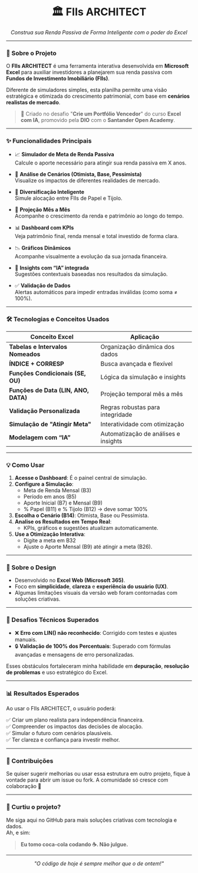 <h1 align="center">🏛️ FIIs ARCHITECT</h1>
<p align="center"><em>Construa sua Renda Passiva de Forma Inteligente com o poder do Excel</em></p>

---

### 🚀 Sobre o Projeto

O **FIIs ARCHITECT** é uma ferramenta interativa desenvolvida em **Microsoft Excel** para auxiliar investidores a planejarem sua renda passiva com **Fundos de Investimento Imobiliário (FIIs)**. 

Diferente de simuladores simples, esta planilha permite uma visão estratégica e otimizada do crescimento patrimonial, com base em **cenários realistas de mercado**.

> 🧠 Criado no desafio "**Crie um Portfólio Vencedor**" do curso **Excel com IA**, promovido pela **DIO** com o **Santander Open Academy**.

---

### ✨ Funcionalidades Principais

- 📈 **Simulador de Meta de Renda Passiva**  
  Calcule o aporte necessário para atingir sua renda passiva em X anos.

- 🔄 **Análise de Cenários (Otimista, Base, Pessimista)**  
  Visualize os impactos de diferentes realidades de mercado.

- 🧱 **Diversificação Inteligente**  
  Simule alocação entre FIIs de Papel e Tijolo.

- 📅 **Projeção Mês a Mês**  
  Acompanhe o crescimento da renda e patrimônio ao longo do tempo.

- 📊 **Dashboard com KPIs**  
  Veja patrimônio final, renda mensal e total investido de forma clara.

- 📉 **Gráficos Dinâmicos**  
  Acompanhe visualmente a evolução da sua jornada financeira.

- 🤖 **Insights com “IA” integrada**  
  Sugestões contextuais baseadas nos resultados da simulação.

- ✅ **Validação de Dados**  
  Alertas automáticos para impedir entradas inválidas (como soma ≠ 100%).

---

### 🛠️ Tecnologias e Conceitos Usados

| Conceito Excel | Aplicação |
|----------------|-----------|
| **Tabelas e Intervalos Nomeados** | Organização dinâmica dos dados |
| **ÍNDICE + CORRESP** | Busca avançada e flexível |
| **Funções Condicionais (SE, OU)** | Lógica da simulação e insights |
| **Funções de Data (LIN, ANO, DATA)** | Projeção temporal mês a mês |
| **Validação Personalizada** | Regras robustas para integridade |
| **Simulação de "Atingir Meta"** | Interatividade com otimização |
| **Modelagem com “IA”** | Automatização de análises e insights |

---

### 💡 Como Usar

1. **Acesse o Dashboard**: É o painel central de simulação.
2. **Configure a Simulação**:
   - Meta de Renda Mensal (B3)
   - Período em anos (B5)
   - Aporte Inicial (B7) e Mensal (B9)
   - % Papel (B11) e % Tijolo (B12) → deve somar 100%
3. **Escolha o Cenário (B14)**: Otimista, Base ou Pessimista.
4. **Analise os Resultados em Tempo Real**:
   - KPIs, gráficos e sugestões atualizam automaticamente.
5. **Use a Otimização Interativa**:
   - Digite a meta em B32
   - Ajuste o Aporte Mensal (B9) até atingir a meta (B26).

---

### 🎨 Sobre o Design

- Desenvolvido no **Excel Web (Microsoft 365)**.
- Foco em **simplicidade**, **clareza** e **experiência do usuário (UX)**.
- Algumas limitações visuais da versão web foram contornadas com soluções criativas.

---

### 🧩 Desafios Técnicos Superados

- ❌ **Erro com LIN() não reconhecido**: Corrigido com testes e ajustes manuais.
- 🔒 **Validação de 100% dos Percentuais**: Superado com fórmulas avançadas e mensagens de erro personalizadas.

Esses obstáculos fortaleceram minha habilidade em **depuração**, **resolução de problemas** e uso estratégico do Excel.

---

### 📊 Resultados Esperados

Ao usar o FIIs ARCHITECT, o usuário poderá:

✅ Criar um plano realista para independência financeira.  
✅ Compreender os impactos das decisões de alocação.  
✅ Simular o futuro com cenários plausíveis.  
✅ Ter clareza e confiança para investir melhor.

---

### 🤝 Contribuições

Se quiser sugerir melhorias ou usar essa estrutura em outro projeto, fique à vontade para abrir um issue ou fork. A comunidade só cresce com colaboração 💙

---

### 🧠 Curtiu o projeto?

Me siga aqui no GitHub para mais soluções criativas com tecnologia e dados.  
Ah, e sim:  
> **Eu tomo coca-cola codando ☕. Não julgue.**

---

<p align="center"><em>"O código de hoje é sempre melhor que o de ontem!"</em></p>
